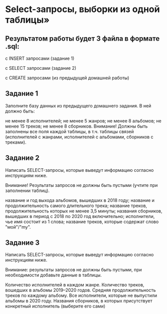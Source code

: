 # Select-запросы, выборки из одной таблицы»

## Результатом работы будет 3 файла в формате .sql:

с INSERT запросами (задание 1)

с SELECT запросами (задание 2)

с CREATE запросами (из предыдущей домашней работы)

## Задание 1
Заполните базу данных из предыдущего домашнего задания. В ней должно быть:

не менее 8 исполнителей;
не менее 5 жанров;
не менее 8 альбомов;
не менее 15 треков;
не менее 8 сборников.
Внимание! Должны быть заполнены все поля каждой таблицы, в т.ч. таблицы связей (исполнителей с жанрами, исполнителей с альбомами, сборников с треками).

## Задание 2
Написать SELECT-запросы, которые выведут информацию согласно инструкциям ниже.

Внимание! Результаты запросов не должны быть пустыми (учтите при заполнении таблиц).

название и год выхода альбомов, вышедших в 2018 году;
название и продолжительность самого длительного трека;
название треков, продолжительность которых не менее 3,5 минуты;
названия сборников, вышедших в период с 2018 по 2020 год включительно;
исполнители, чье имя состоит из 1 слова;
название треков, которые содержат слово "мой"/"my".
## Задание 3
Написать SELECT-запросы, которые выведут информацию согласно инструкциям ниже.

Внимание: результаты запросов не должны быть пустыми, при необходимости добавьте данные в таблицы.

Количество исполнителей в каждом жанре.
Количество треков, вошедших в альбомы 2019–2020 годов.
Средняя продолжительность треков по каждому альбому.
Все исполнители, которые не выпустили альбомы в 2020 году.
Названия сборников, в которых присутствует конкретный исполнитель (выберите его сами)
